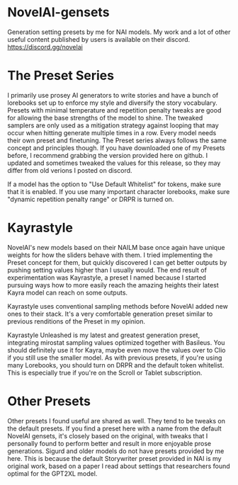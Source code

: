 # NovelAI-gensets
Generation setting presets by me for NAI models. My work and a lot of other useful content published by users is available on their discord.  
https://discord.gg/novelai

# The Preset Series
I primarily use prosey AI generators to write stories and have a bunch of lorebooks set up to enforce my style and diversify the story vocabulary. Presets with minimal temperature and repetition penalty tweaks are good for allowing the base strengths of the model to shine. The tweaked samplers are only used as a mitigation strategy against looping that may occur when hitting generate multiple times in a row. Every model needs their own preset and finetuning. The Preset series always follows the same concept and principles though. If you have downloaded one of my Presets before, I recommend grabbing the version provided here on github. I updated and sometimes tweaked the values for this release, so they may differ from old verions I posted on discord.  

If a model has the option to "Use Default Whitelist" for tokens, make sure that it is enabled. If you use many important character lorebooks, make sure "dynamic repetition penalty range" or DRPR is turned on.  

# Kayrastyle
NovelAI's new models based on their NAILM base once again have unique weights for how the sliders behave with them. I tried implementing the Preset concept for them, but quickly discovered I can get better outputs by pushing setting values higher than I usually would. The end result of experimentation was Kayrastyle, a preset I named because I started pursuing ways how to more easily reach the amazing heights their latest Kayra model can reach on some outputs.

Kayrastyle uses conventional sampling methods before NovelAI added new ones to their stack. It's a very comfortable generation preset similar to previous renditions of the Preset in my opinion.  
  
Kayrastyle Unleashed is my latest and greatest generation preset, integrating mirostat sampling values optimized together with Basileus. You should definitely use it for Kayra, maybe even move the values over to Clio if you still use the smaller model. As with previous presets, if you're using many Lorebooks, you should turn on DRPR and the default token whitelist. This is especially true if you're on the Scroll or Tablet subscription.  

# Other Presets
Other presets I found useful are shared as well. They tend to be tweaks on the default presets. If you find a preset here with a name from the default NovelAI gensets, it's closely based on the original, with tweaks that I personally found to perform better and result in more enjoyable prose generations.
Sigurd and older models do not have presets provided by me here. This is because the default Storywriter preset provided in NAI is my original work, based on a paper I read about settings that researchers found optimal for the GPT2XL model.
